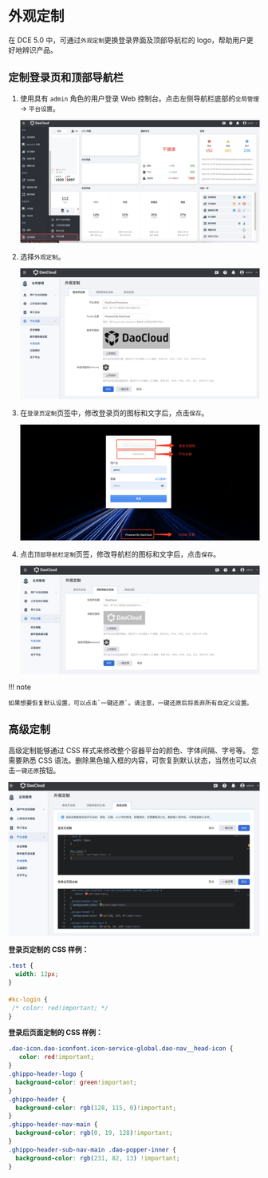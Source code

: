 # 外观定制

在 DCE 5.0 中，可通过`外观定制`更换登录界面及顶部导航栏的 logo，帮助用户更好地辨识产品。

## 定制登录页和顶部导航栏

1. 使用具有 `admin` 角色的用户登录 Web 控制台。点击左侧导航栏底部的`全局管理` -> `平台设置`。

    ![全局管理](../../images/ws01.png)

2. 选择`外观定制`。

    ![外观定制](../../images/visual04.png)

3. 在`登录页定制`页签中，修改登录页的图标和文字后，点击`保存`。

    ![登录页](../../images/visual02.png)

4. 点击`顶部导航栏定制`页签，修改导航栏的图标和文字后，点击`保存`。

    ![顶部导航栏](../../images/visual06.png)

!!! note

    如果想要恢复默认设置，可以点击`一键还原`。请注意，一键还原后将丢弃所有自定义设置。

## 高级定制

高级定制能够通过 CSS 样式来修改整个容器平台的颜色、字体间隔、字号等。
您需要熟悉 CSS 语法。删除黑色输入框的内容，可恢复到默认状态，当然也可以点击`一键还原`按钮。

![高级定制](../../images/advanced-custom.png)

**登录页定制的 CSS 样例：**

```css
.test {
  width: 12px;
}

#kc-login {
 /* color: red!important; */
}
```

**登录后页面定制的 CSS 样例：**

```css
.dao-icon.dao-iconfont.icon-service-global.dao-nav__head-icon {
   color: red!important;
}
.ghippo-header-logo {
  background-color: green!important;
}
.ghippo-header {
  background-color: rgb(128, 115, 0)!important;
}
.ghippo-header-nav-main {
  background-color: rgb(0, 19, 128)!important;
}
.ghippo-header-sub-nav-main .dao-popper-inner {
  background-color: rgb(231, 82, 13) !important;
}
```
